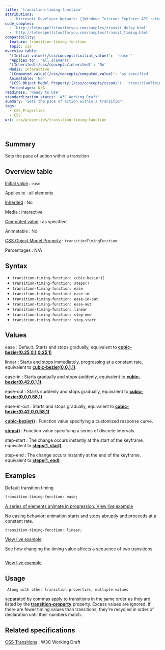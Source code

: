 ```yaml
---
title: 'transition-timing-function'
attributions:
  - 'Microsoft Developer Network: [[Windows Internet Explorer API reference](http://msdn.microsoft.com/en-us/library/ie/hh828809%28v=vs.85%29.aspx) Article]'
code_samples:
  - 'http://letmespellitoutforyou.com/samples/transit_delay.html'
  - 'http://letmespellitoutforyou.com/samples/transit_timing.html'
compatibility:
  feature: transition-timing-function
  topic: css
overview_table:
  '[Initial value](/css/concepts/initial_value)': '`ease`'
  'Applies to': 'all elements'
  '[Inherited](/css/concepts/inherited)': 'No'
  Media: interactive
  '[Computed value](/css/concepts/computed_value)': 'as specified'
  Animatable: 'No'
  '[CSS Object Model Property](/css/concepts/cssom)': '`transitionTimingFunction`'
  Percentages: N/A
readiness: 'Ready to Use'
standardization_status: 'W3C Working Draft'
summary: 'Sets the pace of action within a transition'
tags:
  - CSS_Properties
  - CSS
uri: css/properties/transition-timing-function

---
```

## Summary

Sets the pace of action within a transition

## Overview table

[Initial value](/css/concepts/initial_value)
:   `ease`

Applies to
:   all elements

[Inherited](/css/concepts/inherited)
:   No

Media
:   interactive

[Computed value](/css/concepts/computed_value)
:   as specified

Animatable
:   No

[CSS Object Model Property](/css/concepts/cssom)
:   `transitionTimingFunction`

Percentages
:   N/A

## Syntax

-   `transition-timing-function: cubic-bezier()`
-   `transition-timing-function: steps()`
-   `transition-timing-function: ease`
-   `transition-timing-function: ease-in`
-   `transition-timing-function: ease-in-out`
-   `transition-timing-function: ease-out`
-   `transition-timing-function: linear`
-   `transition-timing-function: step-end`
-   `transition-timing-function: step-start`

## Values

ease
:   Default. Starts and stops gradually, equivalent to [**cubic-bezier(0.25,0.1,0.25,1)**](/css/functions/cubic-bezier)

linear
:   Starts and stops immediately, progressing at a constant rate, equivalent to [**cubic-bezier(0,0,1,1)**](/css/functions/cubic-bezier).

ease-in
:   Starts gradually and stops suddenly, equivalent to [**cubic-bezier(0.42,0,1,1)**](/css/functions/cubic-bezier).

ease-out
:   Starts suddenly and stops gradually, equivalent to [**cubic-bezier(0,0,0.58,1)**](/css/functions/cubic-bezier).

ease-in-out
:   Starts and stops gradually, equivalent to [**cubic-bezier(0.42,0,0.58,1)**](/css/functions/cubic-bezier).

[**cubic-bezier()**](/css/functions/cubic-bezier)
:   Function value specifying a customized response curve.

[**steps()**](/css/functions/steps)
:   Function value specifying a series of discrete intervals.

step-start
:   The change occurs instantly at the start of the keyframe, equivalent to [**steps(1, start)**](/css/functions/steps).

step-end
:   The change occurs instantly at the end of the keyframe, equivalent to [**steps(1, end)**](/css/functions/steps).

## Examples

Default transition timing

``` css
transition-timing-function: ease;
```

[A series of elements animate in progression. View live example](http://letmespellitoutforyou.com/samples/transit_delay.html)

No easing behavior: animation starts and stops abruptly and proceeds at a constant rate.

``` css
transition-timing-function: linear;
```

[View live example](http://letmespellitoutforyou.com/samples/transit_delay.html)

See how changing the timing value affects a sequence of two transitions

```

```

[View live example](http://letmespellitoutforyou.com/samples/transit_timing.html)

## Usage

     Along with other transition properties, multiple values

separated by commas apply to transitions in the same order as they are listed by the [**transition-property**](/css/properties/transition-property) property. Excess values are ignored. If there are fewer timing values than transitions, they're recycled in order of declaration until their numbers match.

## Related specifications

[CSS Transitions](http://www.w3.org/TR/2009/WD-css3-transitions-20091201/)
:   W3C Working Draft
